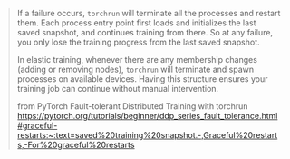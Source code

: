





> If a failure occurs, `torchrun` will terminate all the processes and restart them. Each process entry point first loads and initializes the last saved snapshot, and continues training from there. So at any failure, you only lose the training progress from the last saved snapshot.
>
> In elastic training, whenever there are any membership changes (adding or removing nodes), `torchrun` will terminate and spawn processes on available devices. Having this structure ensures your training job can continue without manual intervention.
>
> from PyTorch Fault-tolerant Distributed Training with torchrun https://pytorch.org/tutorials/beginner/ddp_series_fault_tolerance.html#graceful-restarts:~:text=saved%20training%20snapshot.-,Graceful%20restarts,-For%20graceful%20restarts